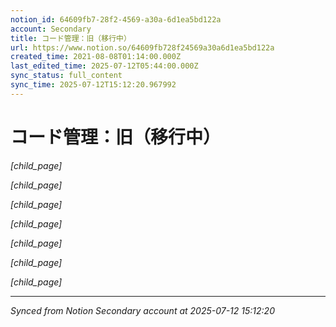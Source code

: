 ```yaml
---
notion_id: 64609fb7-28f2-4569-a30a-6d1ea5bd122a
account: Secondary
title: コード管理：旧（移行中）
url: https://www.notion.so/64609fb728f24569a30a6d1ea5bd122a
created_time: 2021-08-08T01:14:00.000Z
last_edited_time: 2025-07-12T05:44:00.000Z
sync_status: full_content
sync_time: 2025-07-12T15:12:20.967992
---
```


# コード管理：旧（移行中）

*[child_page]*

*[child_page]*

*[child_page]*

*[child_page]*

*[child_page]*

*[child_page]*

*[child_page]*


---

*Synced from Notion Secondary account at 2025-07-12 15:12:20*
